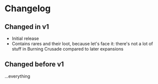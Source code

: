 # Changelog

## Changed in v1

* Initial release
* Contains rares and their loot, because let's face it: there's not a lot of stuff in Burning Crusade compared to later expansions

## Changed before v1

...everything
